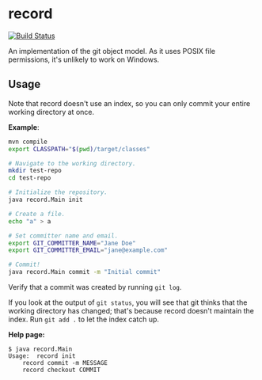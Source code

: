 # record

[![Build Status](https://travis-ci.com/zuqq/record.svg?branch=master)](https://travis-ci.com/zuqq/record)

An implementation of the git object model. As it uses POSIX file permissions,
it's unlikely to work on Windows.

## Usage

Note that record doesn't use an index, so you can only commit your entire
working directory at once.

**Example**:

```bash
mvn compile
export CLASSPATH="$(pwd)/target/classes"

# Navigate to the working directory.
mkdir test-repo
cd test-repo

# Initialize the repository.
java record.Main init

# Create a file.
echo "a" > a

# Set committer name and email.
export GIT_COMMITTER_NAME="Jane Doe"
export GIT_COMMITTER_EMAIL="jane@example.com"

# Commit!
java record.Main commit -m "Initial commit"
```

Verify that a commit was created by running `git log`.

If you look at the output of `git status`, you will see that git thinks that the
working directory has changed; that's because record doesn't maintain the index.
Run `git add .` to let the index catch up.

**Help page:**

```
$ java record.Main
Usage:	record init
	record commit -m MESSAGE
	record checkout COMMIT
```
